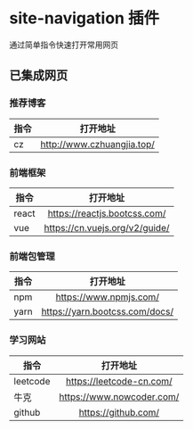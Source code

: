 # site-navigation 插件

通过简单指令快速打开常用网页

## 已集成网页

### 推荐博客

| 指令 |          打开地址          |
| ---- | :------------------------: |
| cz   | http://www.czhuangjia.top/ |

### 前端框架

| 指令  |            打开地址            |
| ----- | :----------------------------: |
| react |  https://reactjs.bootcss.com/  |
| vue   | https://cn.vuejs.org/v2/guide/ |

### 前端包管理

| 指令 |            打开地址            |
| ---- | :----------------------------: |
| npm  |     https://www.npmjs.com/     |
| yarn | https://yarn.bootcss.com/docs/ |

### 学习网站

| 指令     |         打开地址          |
| -------- | :-----------------------: |
| leetcode | https://leetcode-cn.com/  |
| 牛克     | https://www.nowcoder.com/ |
| github   |    https://github.com/    |
